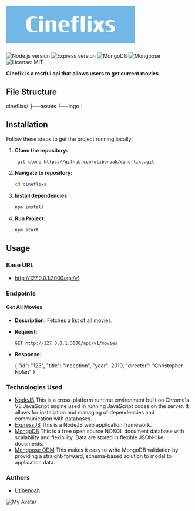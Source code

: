 # ![Alt Text](./assets/Cineflixs.png)

![Node.js version](https://img.shields.io/badge/node-22.14.0-brightgreen)
![Express version](https://img.shields.io/badge/express-5.1.0-brightgreen)
![MongoDB](https://img.shields.io/badge/MongoDB-v8.0.0-brightgreen)
![Mongoose](https://img.shields.io/badge/Mongoose-v8.14.1-blue)
![License: MIT](https://img.shields.io/badge/License-MIT-yellow.svg)




 **Cinefix is a restful api that allows users to get current movies**


## File Structure
cineflixs/
├──assets
     └──logo
│

## Installation
Follow these steps to get the project running locally:

1. **Clone the repository:**

   ```bash
    git clone https://github.com/utibenoah/cineflixs.git

2. **Navigate to repository:**
    ```bash
    cd cineflixs
3.  **Install dependencies** 
    ```bash
    npm install
4.  **Run Project:**
    ```bash
    npm start

## Usage

### Base URL
- http://127.0.0.1:3000/api/v1


### Endpoints

#### Get All Movies

- **Description:** Fetches a list of all movies.
- **Request:**
  ```http
  GET http://127.0.0.1:3000/api/v1/movies

- **Response:**<br>

    {
    "id": "123",
    "title": "Inception",
    "year": 2010,
    "director": "Christopher Nolan"
    }



### Technologies Used
* [NodeJS](https://nodejs.org/) This is a cross-platform runtime environment built on Chrome's V8 JavaScript engine used in running JavaScript codes on the server. It allows for installation and managing of dependencies and communication with databases.
* [ExpressJS](https://www.expresjs.org/) This is a NodeJS web application framework.
* [MongoDB](https://www.mongodb.com/) This is a free open source NOSQL document database with scalability and flexibility. Data are stored in flexible JSON-like documents.
* [Mongoose ODM](https://mongoosejs.com/) This makes it easy to write MongoDB validation by providing a straight-forward, schema-based solution to model to application data.
### Authors
* [Utibenoah](https://github.com/utibenoah)

![My Avatar](https://github.com/utibenoah.png)


